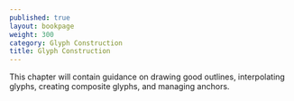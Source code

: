 ```yaml
---
published: true
layout: bookpage
weight: 300
category: Glyph Construction
title: Glyph Construction
---
```


This chapter will contain guidance on drawing good outlines, interpolating glyphs, creating composite glyphs, and managing anchors.
